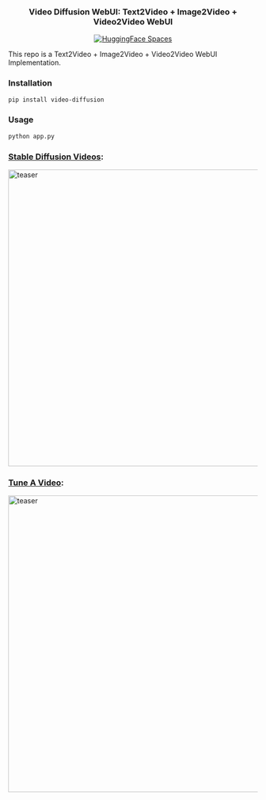 <div align="center">
<h3>
    Video Diffusion WebUI: Text2Video + Image2Video + Video2Video WebUI
</h3>
<div>
    <a href="https://huggingface.co/spaces/ArtGAN/Video-Diffusion-WebUI"><img src="https://huggingface.co/datasets/huggingface/badges/raw/main/open-in-hf-spaces-sm.svg" alt="HuggingFace Spaces"></a>

</div>
</div>

This repo is a Text2Video + Image2Video + Video2Video WebUI Implementation.
### Installation
```bash
pip install video-diffusion
```
### Usage
```python
python app.py
```

### [Stable Diffusion Videos](https://github.com/nateraw/stable-diffusion-videos):

<img width="600" alt="teaser" src="https://github.com/kadirnar/Video-Diffusion-WebUI/releases/download/v0.0.1/testv0.gif">

### [Tune A Video](https://github.com/showlab/Tune-A-Video):

<img width="600" alt="teaser" src="https://github.com/kadirnar/Video-Diffusion-WebUI/releases/download/v0.0.1/testv1.gif">
